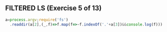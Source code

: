 ## FILTERED LS (Exercise 5 of 13)
```js
a=process.argv;require('fs')
  .readdir(a[2],(_,f)=>f.map(f=>~f.indexOf('.'+a[3])&&console.log(f)))
```
